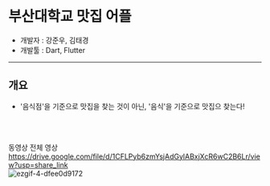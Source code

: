 # 부산대학교 맛집 어플
- 개발자 : 강준우, 김태경
- 개발툴 : Dart, Flutter
---
## 개요
- '음식점'을 기준으로 맛집을 찾는 것이 아닌, '음식'을 기준으로 맛집으 찾는다!

<br>
<br>

동영상 전체 영상
https://drive.google.com/file/d/1CFLPyb6zmYsjAdGylABxjXcR6wC2B6Lr/view?usp=share_link 
<br>
![ezgif-4-dfee0d9172](https://user-images.githubusercontent.com/38900003/226086990-28924d27-80df-4337-a079-6144af410710.jpg)
